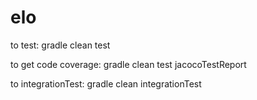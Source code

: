 # elo
to test:
gradle clean test

to get code coverage:
gradle clean test jacocoTestReport

to integrationTest:
gradle clean integrationTest
